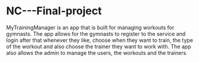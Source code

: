 # NC---Final-project

MyTrainingManager is an app that is built for managing workouts for gymnasts. 
The app allows for the gymnasts to register to the service and login after that whenever they like, choose when they want to train, the type of the workout and also choose the trainer they want to work with. 
The app also allows the admin to manage the users, the workouts and the trainers.
